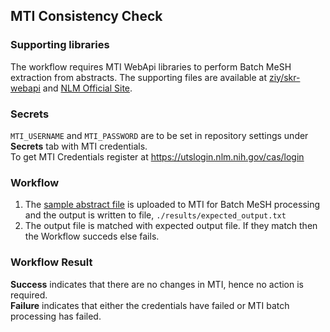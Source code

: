 MTI Consistency Check
---

### Supporting libraries
The workflow requires MTI WebApi libraries to perform Batch MeSH extraction from abstracts. The supporting files are available at [ziy/skr-webapi](https://github.com/ziy/skr-webapi) and [NLM Official Site](https://ii.nlm.nih.gov/Web_API/index.shtml).

### Secrets
`MTI_USERNAME` and `MTI_PASSWORD` are to be set in repository settings under **Secrets** tab with MTI credentials.  
To get MTI Credentials register at https://utslogin.nlm.nih.gov/cas/login 

### Workflow
1. The [sample abstract file](./inputs/sample_abstract.txt) is uploaded to MTI for Batch MeSH processing and the output is written to file, `./results/expected_output.txt`
2. The output file is matched with expected output file. If they match then the Workflow succeds else fails.

### Workflow Result
**Success** indicates that there are no changes in MTI, hence no action is required.  
**Failure** indicates that either the credentials have failed or MTI batch processing has failed.

